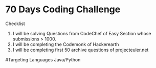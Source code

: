 # 70 Days Coding Challenge

Checklist
1. I will be solving Questions from CodeChef of Easy Section whose submissions > 1000.
2. I will be completing the Codemonk of Hackerearth
3. I will be completing first 50 archive questions of projecteuler.net

#Targeting Languages
Java/Python

